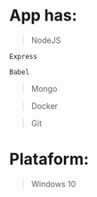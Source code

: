 # App has:
 >NodeJS
 
 	Express
	
 	Babel	
 >Mongo	
 
 >Docker	
 
 >Git
	
# Plataform: 
 
 >Windows 10

